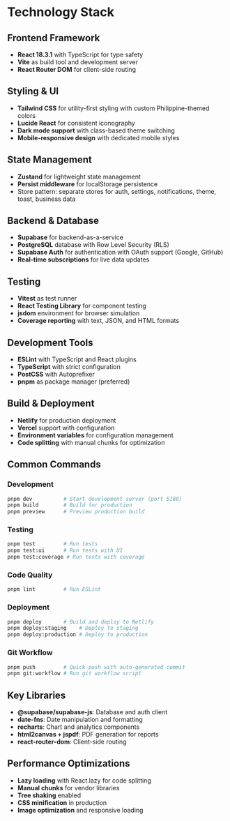 # Technology Stack

## Frontend Framework
- **React 18.3.1** with TypeScript for type safety
- **Vite** as build tool and development server
- **React Router DOM** for client-side routing

## Styling & UI
- **Tailwind CSS** for utility-first styling with custom Philippine-themed colors
- **Lucide React** for consistent iconography
- **Dark mode support** with class-based theme switching
- **Mobile-responsive design** with dedicated mobile styles

## State Management
- **Zustand** for lightweight state management
- **Persist middleware** for localStorage persistence
- Store pattern: separate stores for auth, settings, notifications, theme, toast, business data

## Backend & Database
- **Supabase** for backend-as-a-service
- **PostgreSQL** database with Row Level Security (RLS)
- **Supabase Auth** for authentication with OAuth support (Google, GitHub)
- **Real-time subscriptions** for live data updates

## Testing
- **Vitest** as test runner
- **React Testing Library** for component testing
- **jsdom** environment for browser simulation
- **Coverage reporting** with text, JSON, and HTML formats

## Development Tools
- **ESLint** with TypeScript and React plugins
- **TypeScript** with strict configuration
- **PostCSS** with Autoprefixer
- **pnpm** as package manager (preferred)

## Build & Deployment
- **Netlify** for production deployment
- **Vercel** support with configuration
- **Environment variables** for configuration management
- **Code splitting** with manual chunks for optimization

## Common Commands

### Development
```bash
pnpm dev          # Start development server (port 5180)
pnpm build        # Build for production
pnpm preview      # Preview production build
```

### Testing
```bash
pnpm test         # Run tests
pnpm test:ui      # Run tests with UI
pnpm test:coverage # Run tests with coverage
```

### Code Quality
```bash
pnpm lint         # Run ESLint
```

### Deployment
```bash
pnpm deploy       # Build and deploy to Netlify
pnpm deploy:staging    # Deploy to staging
pnpm deploy:production # Deploy to production
```

### Git Workflow
```bash
pnpm push         # Quick push with auto-generated commit
pnpm git:workflow # Run git workflow script
```

## Key Libraries
- **@supabase/supabase-js**: Database and auth client
- **date-fns**: Date manipulation and formatting
- **recharts**: Chart and analytics components
- **html2canvas + jspdf**: PDF generation for reports
- **react-router-dom**: Client-side routing

## Performance Optimizations
- **Lazy loading** with React.lazy for code splitting
- **Manual chunks** for vendor libraries
- **Tree shaking** enabled
- **CSS minification** in production
- **Image optimization** and responsive loading